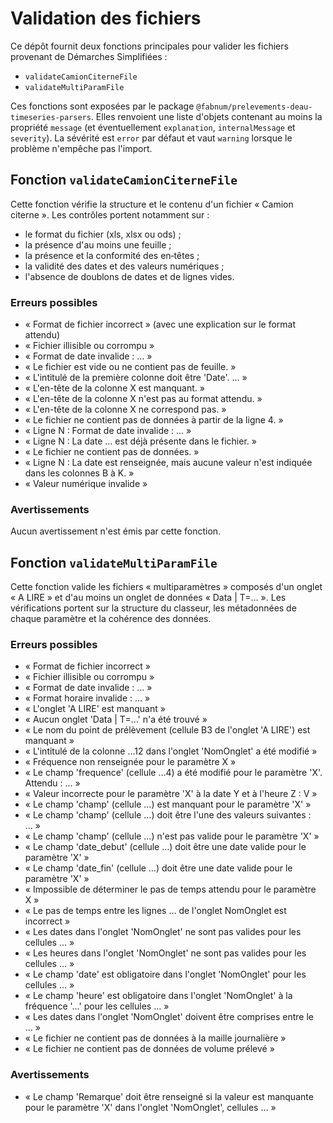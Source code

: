 # Validation des fichiers

Ce dépôt fournit deux fonctions principales pour valider les fichiers provenant de Démarches Simplifiées :

- `validateCamionCiterneFile`
- `validateMultiParamFile`

Ces fonctions sont exposées par le package `@fabnum/prelevements-deau-timeseries-parsers`. Elles renvoient une liste d'objets contenant au moins la propriété `message` (et éventuellement `explanation`, `internalMessage` et `severity`). La sévérité est `error` par défaut et vaut `warning` lorsque le problème n'empêche pas l'import.

## Fonction `validateCamionCiterneFile`

Cette fonction vérifie la structure et le contenu d'un fichier « Camion citerne ». Les contrôles portent notamment sur :

- le format du fichier (xls, xlsx ou ods) ;
- la présence d'au moins une feuille ;
- la présence et la conformité des en‑têtes ;
- la validité des dates et des valeurs numériques ;
- l'absence de doublons de dates et de lignes vides.

### Erreurs possibles

- « Format de fichier incorrect » (avec une explication sur le format attendu)
- « Fichier illisible ou corrompu »
- « Format de date invalide : … »
- « Le fichier est vide ou ne contient pas de feuille. »
- « L'intitulé de la première colonne doit être 'Date'. … »
- « L'en-tête de la colonne X est manquant. »
- « L'en-tête de la colonne X n'est pas au format attendu. »
- « L'en-tête de la colonne X ne correspond pas. »
- « Le fichier ne contient pas de données à partir de la ligne 4. »
- « Ligne N : Format de date invalide : … »
- « Ligne N : La date … est déjà présente dans le fichier. »
- « Le fichier ne contient pas de données. »
- « Ligne N : La date est renseignée, mais aucune valeur n'est indiquée dans les colonnes B à K. »
- « Valeur numérique invalide »

### Avertissements

Aucun avertissement n'est émis par cette fonction.

## Fonction `validateMultiParamFile`

Cette fonction valide les fichiers « multiparamètres » composés d'un onglet « A LIRE » et d'au moins un onglet de données « Data | T=… ». Les vérifications portent sur la structure du classeur, les métadonnées de chaque paramètre et la cohérence des données.

### Erreurs possibles

- « Format de fichier incorrect »
- « Fichier illisible ou corrompu »
- « Format de date invalide : … »
- « Format horaire invalide : … »
- « L'onglet 'A LIRE' est manquant »
- « Aucun onglet 'Data | T=…' n'a été trouvé »
- « Le nom du point de prélèvement (cellule B3 de l'onglet 'A LIRE') est manquant »
- « L'intitulé de la colonne …12 dans l'onglet 'NomOnglet' a été modifié »
- « Fréquence non renseignée pour le paramètre X »
- « Le champ 'frequence' (cellule …4) a été modifié pour le paramètre 'X'. Attendu : … »
- « Valeur incorrecte pour le paramètre 'X' à la date Y et à l'heure Z : V »
- « Le champ 'champ' (cellule …) est manquant pour le paramètre 'X' »
- « Le champ 'champ' (cellule …) doit être l'une des valeurs suivantes : … »
- « Le champ 'champ' (cellule …) n'est pas valide pour le paramètre 'X' »
- « Le champ 'date_debut' (cellule …) doit être une date valide pour le paramètre 'X' »
- « Le champ 'date_fin' (cellule …) doit être une date valide pour le paramètre 'X' »
- « Impossible de déterminer le pas de temps attendu pour le paramètre X »
- « Le pas de temps entre les lignes … de l'onglet NomOnglet est incorrect »
- « Les dates dans l'onglet 'NomOnglet' ne sont pas valides pour les cellules … »
- « Les heures dans l'onglet 'NomOnglet' ne sont pas valides pour les cellules … »
- « Le champ 'date' est obligatoire dans l'onglet 'NomOnglet' pour les cellules … »
- « Le champ 'heure' est obligatoire dans l'onglet 'NomOnglet' à la fréquence '…' pour les cellules … »
- « Les dates dans l'onglet 'NomOnglet' doivent être comprises entre le … »
- « Le fichier ne contient pas de données à la maille journalière »
- « Le fichier ne contient pas de données de volume prélevé »

### Avertissements

- « Le champ 'Remarque' doit être renseigné si la valeur est manquante pour le paramètre 'X' dans l'onglet 'NomOnglet', cellules … »
